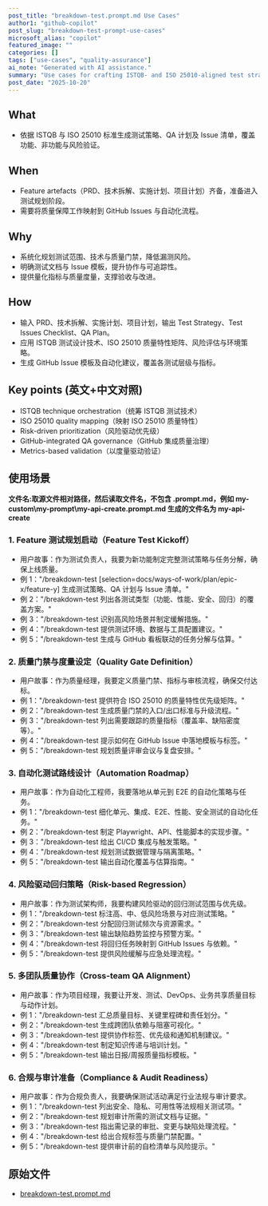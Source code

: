 ```yaml
---
post_title: "breakdown-test.prompt.md Use Cases"
author1: "github-copilot"
post_slug: "breakdown-test-prompt-use-cases"
microsoft_alias: "copilot"
featured_image: ""
categories: []
tags: ["use-cases", "quality-assurance"]
ai_note: "Generated with AI assistance."
summary: "Use cases for crafting ISTQB- and ISO 25010-aligned test strategies, QA plans, and issue checklists." 
post_date: "2025-10-20"
---
```


<!-- markdownlint-disable MD041 -->

## What

- 依据 ISTQB 与 ISO 25010 标准生成测试策略、QA 计划及 Issue 清单，覆盖功能、非功能与风险验证。

## When

- Feature artefacts（PRD、技术拆解、实施计划、项目计划）齐备，准备进入测试规划阶段。
- 需要将质量保障工作映射到 GitHub Issues 与自动化流程。

## Why

- 系统化规划测试范围、技术与质量门禁，降低漏测风险。
- 明确测试文档与 Issue 模板，提升协作与可追踪性。
- 提供量化指标与质量度量，支撑验收与改进。

## How

- 输入 PRD、技术拆解、实施计划、项目计划，输出 Test Strategy、Test Issues Checklist、QA Plan。
- 应用 ISTQB 测试设计技术、ISO 25010 质量特性矩阵、风险评估与环境策略。
- 生成 GitHub Issue 模板及自动化建议，覆盖各测试层级与指标。

## Key points (英文+中文对照)

- ISTQB technique orchestration（统筹 ISTQB 测试技术）
- ISO 25010 quality mapping（映射 ISO 25010 质量特性）
- Risk-driven prioritization（风险驱动优先级）
- GitHub-integrated QA governance（GitHub 集成质量治理）
- Metrics-based validation（以度量驱动验证）

## 使用场景

**文件名:取源文件相对路径，然后读取文件名，不包含 .prompt.md，例如 my-custom\\my-prompt\\my-api-create.prompt.md 生成的文件名为 my-api-create**

### 1. Feature 测试规划启动（Feature Test Kickoff）

- 用户故事：作为测试负责人，我要为新功能制定完整测试策略与任务分解，确保上线质量。
- 例 1："/breakdown-test [selection=docs/ways-of-work/plan/epic-x/feature-y] 生成测试策略、QA 计划与 Issue 清单。"
- 例 2："/breakdown-test 列出各测试类型（功能、性能、安全、回归）的覆盖方案。"
- 例 3："/breakdown-test 识别高风险场景并制定缓解措施。"
- 例 4："/breakdown-test 提供测试环境、数据与工具配置建议。"
- 例 5："/breakdown-test 生成与 GitHub 看板联动的任务分解与估算。"

### 2. 质量门禁与度量设定（Quality Gate Definition）

- 用户故事：作为质量经理，我要定义质量门禁、指标与审核流程，确保交付达标。
- 例 1："/breakdown-test 提供符合 ISO 25010 的质量特性优先级矩阵。"
- 例 2："/breakdown-test 生成质量门禁的入口/出口标准与升级流程。"
- 例 3："/breakdown-test 列出需要跟踪的质量指标（覆盖率、缺陷密度等）。"
- 例 4："/breakdown-test 提示如何在 GitHub Issue 中落地模板与标签。"
- 例 5："/breakdown-test 规划质量评审会议与复盘安排。"

### 3. 自动化测试路线设计（Automation Roadmap）

- 用户故事：作为自动化工程师，我要落地从单元到 E2E 的自动化策略与任务。
- 例 1："/breakdown-test 细化单元、集成、E2E、性能、安全测试的自动化任务。"
- 例 2："/breakdown-test 制定 Playwright、API、性能脚本的实现步骤。"
- 例 3："/breakdown-test 给出 CI/CD 集成与触发策略。"
- 例 4："/breakdown-test 规划测试数据管理与隔离策略。"
- 例 5："/breakdown-test 输出自动化覆盖与估算指南。"

### 4. 风险驱动回归策略（Risk-based Regression）

- 用户故事：作为测试架构师，我要构建风险驱动的回归测试范围与优先级。
- 例 1："/breakdown-test 标注高、中、低风险场景与对应测试策略。"
- 例 2："/breakdown-test 分配回归测试频次与资源需求。"
- 例 3："/breakdown-test 输出缺陷趋势监控与预警方案。"
- 例 4："/breakdown-test 将回归任务映射到 GitHub Issues 与依赖。"
- 例 5："/breakdown-test 提供风险缓解与应急处理流程。"

### 5. 多团队质量协作（Cross-team QA Alignment）

- 用户故事：作为项目经理，我要让开发、测试、DevOps、业务共享质量目标与动作计划。
- 例 1："/breakdown-test 汇总质量目标、关键里程碑和责任划分。"
- 例 2："/breakdown-test 生成跨团队依赖与阻塞可视化。"
- 例 3："/breakdown-test 提供协作标签、优先级和通知机制建议。"
- 例 4："/breakdown-test 制定知识传递与培训计划。"
- 例 5："/breakdown-test 输出日报/周报质量指标模板。"

### 6. 合规与审计准备（Compliance & Audit Readiness）

- 用户故事：作为合规负责人，我要确保测试活动满足行业法规与审计要求。
- 例 1："/breakdown-test 列出安全、隐私、可用性等法规相关测试项。"
- 例 2："/breakdown-test 规划审计所需的测试文档与证据。"
- 例 3："/breakdown-test 指出需记录的审批、变更与缺陷处理流程。"
- 例 4："/breakdown-test 给出合规标签与质量门禁配置。"
- 例 5："/breakdown-test 提供审计前的自检清单与风险提示。"

## 原始文件

- [breakdown-test.prompt.md](../../prompts/breakdown-test.prompt.md)
